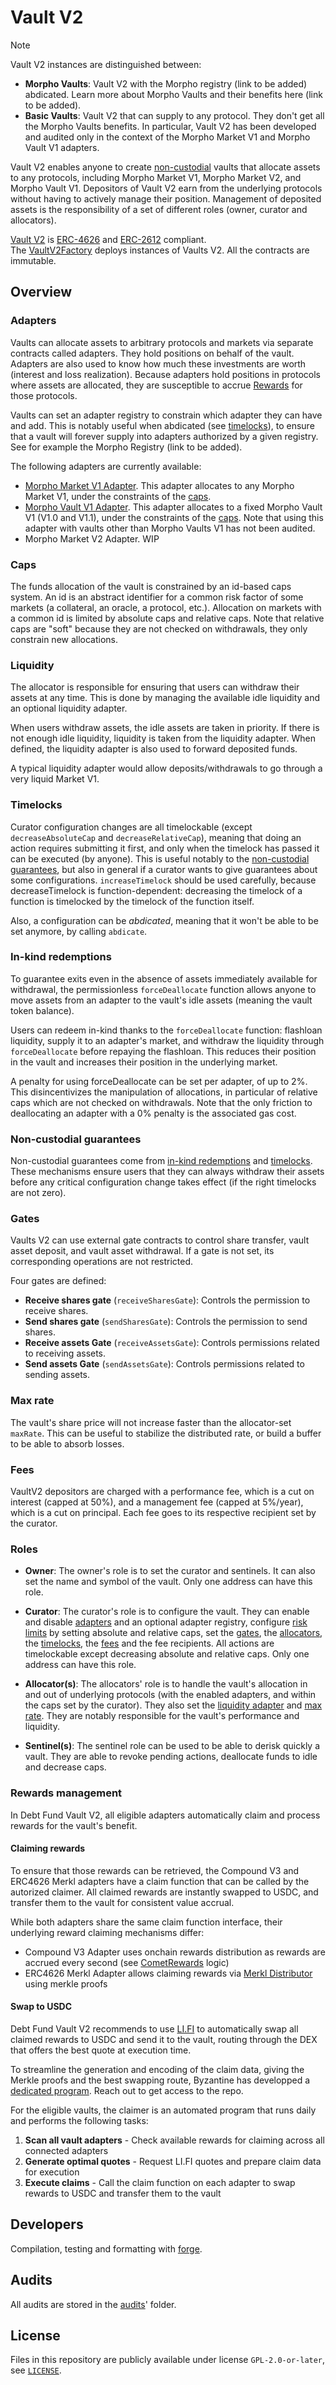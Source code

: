 # Vault V2

> [!NOTE]
> Vault V2 instances are distinguished between:
>
> - **Morpho Vaults**: Vault V2 with the Morpho registry (link to be added) abdicated. Learn more about Morpho Vaults and their benefits here (link to be added).
> - **Basic Vaults**: Vault V2 that can supply to any protocol. They don't get all the Morpho Vaults benefits. In particular, Vault V2 has been developed and audited only in the context of the Morpho Market V1 and Morpho Vault V1 adapters.

Vault V2 enables anyone to create [non-custodial](#non-custodial-guarantees) vaults that allocate assets to any protocols, including Morpho Market V1, Morpho Market V2, and Morpho Vault V1.
Depositors of Vault V2 earn from the underlying protocols without having to actively manage their position.
Management of deposited assets is the responsibility of a set of different roles (owner, curator and allocators).

[Vault V2](./src/VaultV2.sol) is [ERC-4626](https://eips.ethereum.org/EIPS/eip-4626) and [ERC-2612](https://eips.ethereum.org/EIPS/eip-2612) compliant.
The [VaultV2Factory](./src/VaultV2Factory.sol) deploys instances of Vaults V2.
All the contracts are immutable.

## Overview

### Adapters

Vaults can allocate assets to arbitrary protocols and markets via separate contracts called adapters.
They hold positions on behalf of the vault.
Adapters are also used to know how much these investments are worth (interest and loss realization).
Because adapters hold positions in protocols where assets are allocated, they are susceptible to accrue [Rewards](#Rewards) for those protocols.

Vaults can set an adapter registry to constrain which adapter they can have and add. This is notably useful when abdicated (see [timelocks](#timelocks)), to ensure that a vault will forever supply into adapters authorized by a given registry. See for example the Morpho Registry (link to be added).

The following adapters are currently available:
- [Morpho Market V1 Adapter](./src/adapters/MorphoMarketV1Adapter.sol).
  This adapter allocates to any Morpho Market V1, under the constraints of the [caps](#caps).
- [Morpho Vault V1 Adapter](./src/adapters/MorphoVaultV1Adapter.sol).
  This adapter allocates to a fixed Morpho Vault V1 (V1.0 and V1.1), under the constraints of the [caps](#caps).
  Note that using this adapter with vaults other than Morpho Vaults V1 has not been audited.
- Morpho Market V2 Adapter. WIP

### Caps

The funds allocation of the vault is constrained by an id-based caps system.
An id is an abstract identifier for a common risk factor of some markets (a collateral, an oracle, a protocol, etc.).
Allocation on markets with a common id is limited by absolute caps and relative caps.
Note that relative caps are "soft" because they are not checked on withdrawals, they only constrain new allocations.

### Liquidity

The allocator is responsible for ensuring that users can withdraw their assets at any time.
This is done by managing the available idle liquidity and an optional liquidity adapter.

When users withdraw assets, the idle assets are taken in priority.
If there is not enough idle liquidity, liquidity is taken from the liquidity adapter.
When defined, the liquidity adapter is also used to forward deposited funds.

A typical liquidity adapter would allow deposits/withdrawals to go through a very liquid Market V1.

### Timelocks

Curator configuration changes are all timelockable (except `decreaseAbsoluteCap` and `decreaseRelativeCap`), meaning that doing an action requires submitting it first, and only when the timelock has passed it can be executed (by anyone).
This is useful notably to the [non-custodial guarantees](#non-custodial-guarantees), but also in general if a curator wants to give guarantees about some configurations.
`increaseTimelock` should be used carefully, because decreaseTimelock is function-dependent: decreasing the timelock of a function is timelocked by the timelock of the function itself.

Also, a configuration can be *abdicated*, meaning that it won't be able to be set anymore, by calling `abdicate`.

### In-kind redemptions

To guarantee exits even in the absence of assets immediately available for withdrawal, the permissionless `forceDeallocate` function allows anyone to move assets from an adapter to the vault's idle assets (meaning the vault token balance).

Users can redeem in-kind thanks to the `forceDeallocate` function: flashloan liquidity, supply it to an adapter's market, and withdraw the liquidity through `forceDeallocate` before repaying the flashloan.
This reduces their position in the vault and increases their position in the underlying market.

A penalty for using forceDeallocate can be set per adapter, of up to 2%.
This disincentivizes the manipulation of allocations, in particular of relative caps which are not checked on withdrawals.
Note that the only friction to deallocating an adapter with a 0% penalty is the associated gas cost.

### Non-custodial guarantees

Non-custodial guarantees come from [in-kind redemptions](#in-kind-redemptions-with-forcedeallocate) and [timelocks](#curator-timelocks).
These mechanisms ensure users that they can always withdraw their assets before any critical configuration change takes effect (if the right timelocks are not zero).

### Gates

Vaults V2 can use external gate contracts to control share transfer, vault asset deposit, and vault asset withdrawal.
If a gate is not set, its corresponding operations are not restricted.

Four gates are defined:

- **Receive shares gate** (`receiveSharesGate`): Controls the permission to receive shares.
- **Send shares gate** (`sendSharesGate`): Controls the permission to send shares.
- **Receive assets Gate** (`receiveAssetsGate`): Controls permissions related to receiving assets.
- **Send assets Gate** (`sendAssetsGate`): Controls permissions related to sending assets.

### Max rate

The vault's share price will not increase faster than the allocator-set `maxRate`.
This can be useful to stabilize the distributed rate, or build a buffer to be able to absorb losses.

### Fees

VaultV2 depositors are charged with a performance fee, which is a cut on interest (capped at 50%), and a management fee (capped at 5%/year), which is a cut on principal.
Each fee goes to its respective recipient set by the curator.

### Roles

- **Owner**: The owner's role is to set the curator and sentinels.
  It can also set the name and symbol of the vault.
  Only one address can have this role.

- **Curator**: The curator's role is to configure the vault.
They can enable and disable [adapters](#adapters) and an optional adapter registry, configure [risk limits](#caps) by setting absolute and relative caps, set the [gates](#gates), the [allocators](#allocators), the [timelocks](#timelocks), the [fees](#fees) and the fee recipients.
All actions are timelockable except decreasing absolute and relative caps.
Only one address can have this role.

- **Allocator(s)**: The allocators' role is to handle the vault's allocation in and out of underlying protocols (with the enabled adapters, and within the caps set by the curator).
  They also set the [liquidity adapter](#liquidity) and [max rate](#max-rate).
  They are notably responsible for the vault's performance and liquidity.

- **Sentinel(s)**: The sentinel role can be used to be able to derisk quickly a vault.
  They are able to revoke pending actions, deallocate funds to idle and decrease caps.

### Rewards management

In Debt Fund Vault V2, all eligible adapters automatically claim and process rewards for the vault's benefit.

#### Claiming rewards

To ensure that those rewards can be retrieved, the Compound V3 and ERC4626 Merkl adapters have a claim function that can be called by the autorized claimer. All claimed rewards are instantly swapped to USDC, and transfer them to the vault for consistent value accrual.

While both adapters share the same claim function interface, their underlying reward claiming mechanisms differ:

- Compound V3 Adapter uses onchain rewards distribution as rewards are accrued every second (see [CometRewards](https://etherscan.io/address/0x1B0e765F6224C21223AeA2af16c1C46E38885a40#code) logic)
- ERC4626 Merkl Adapter allows claiming rewards via [Merkl Distributor](https://etherscan.io/address/0x0e6590f64a82cbc838b2a087281689de1a5bc8e0#code) using merkle proofs

#### Swap to USDC

Debt Fund Vault V2 recommends to use [LI.FI](https://li.fi/) to automatically swap all claimed rewards to USDC and send it to the vault, routing through the DEX that offers the best quote at execution time.

To streamline the generation and encoding of the claim data, giving the Merkle proofs and the best swapping route, Byzantine has developped a [dedicated program](https://github.com/Byzantine-Finance/rewards-claimer). Reach out to get access to the repo.

For the eligible vaults, the claimer is an automated program that runs daily and performs the following tasks:

1. **Scan all vault adapters** - Check available rewards for claiming across all connected adapters
2. **Generate optimal quotes** - Request LI.FI quotes and prepare claim data for execution
3. **Execute claims** - Call the claim function on each adapter to swap rewards to USDC and transfer them to the vault

## Developers

Compilation, testing and formatting with [forge](https://book.getfoundry.sh/getting-started/installation).

## Audits

All audits are stored in the [audits](./audits/)' folder.

## License

Files in this repository are publicly available under license `GPL-2.0-or-later`, see [`LICENSE`](./LICENSE).

